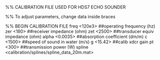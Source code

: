%% CALIBRATION FILE USED FOR HDS7 ECHO SOUNDER

%% To adjust parameters, change data inside braces

%% BEGIN CALIBRATION FILE
freq <120e3> ##operating frequency (hz)
zer <180> ##receiver impedance (ohm)
zet <2500> ##transducer equiv impedance (ohm)
alpha <0.0035> ##absorption coefficient (dm/m)
c <1500> ##speed of sound in water (m/s)
g <15.42> ##calib xdcr gain
pt <300> ##transmission power (W)
spline <calibration/splines/spline_data_20m.mat>